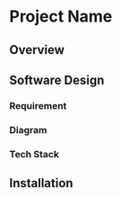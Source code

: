# Project Name

## Overview

## Software Design

### Requirement

### Diagram

### Tech Stack

## Installation
